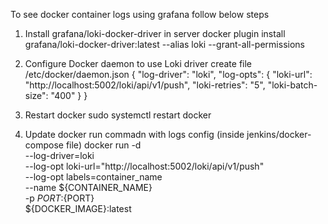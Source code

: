 To see docker container logs  using grafana follow below steps

1. Install grafana/loki-docker-driver in server
   docker plugin install grafana/loki-docker-driver:latest --alias loki --grant-all-permissions

2. Configure Docker daemon to use Loki driver
     create file /etc/docker/daemon.json
     {
     "log-driver": "loki",
     "log-opts": {
       "loki-url": "http://localhost:5002/loki/api/v1/push",
       "loki-retries": "5",
       "loki-batch-size": "400"
      }
     }

3. Restart docker
    sudo systemctl restart docker

4. Update docker run commadn with logs config (inside jenkins/docker-compose file)
    docker run -d \
    --log-driver=loki \
    --log-opt loki-url="http://localhost:5002/loki/api/v1/push" \
    --log-opt labels=container_name \
    --name ${CONTAINER_NAME} \
    -p ${PORT}:${PORT} \
    ${DOCKER_IMAGE}:latest
